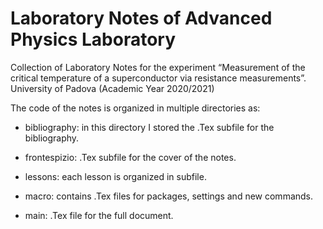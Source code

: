 # Laboratory Notes of Advanced Physics Laboratory

Collection of Laboratory Notes for the experiment “Measurement of the critical temperature of a superconductor via resistance measurements”.
University of Padova (Academic Year 2020/2021)

The code of the notes is organized in multiple directories as:

* bibliography: in this directory I stored the .Tex subfile for the bibliography.

* frontespizio: .Tex subfile for the cover of the notes.

* lessons: each lesson is organized in subfile.

* macro: contains .Tex files for packages, settings and new commands.

* main: .Tex file for the full document.
